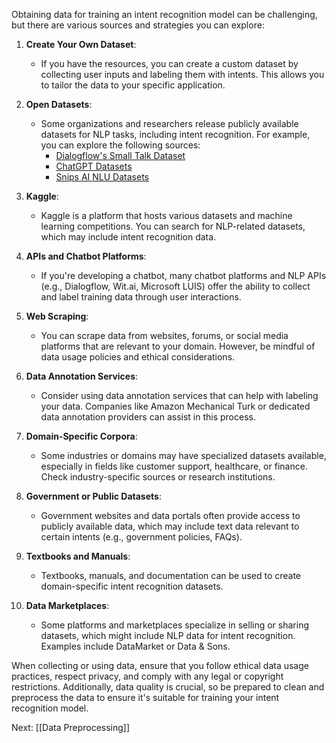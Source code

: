 Obtaining data for training an intent recognition model can be challenging, but there are various sources and strategies you can explore:

1. **Create Your Own Dataset**:
   - If you have the resources, you can create a custom dataset by collecting user inputs and labeling them with intents. This allows you to tailor the data to your specific application.

2. **Open Datasets**:
   - Some organizations and researchers release publicly available datasets for NLP tasks, including intent recognition. For example, you can explore the following sources:
      - [Dialogflow's Small Talk Dataset](https://cloud.google.com/dialogflow/docs/resources/small-talk)
      - [ChatGPT Datasets](https://github.com/openai/chatgpt-datasets)
      - [Snips AI NLU Datasets](https://github.com/snipsco/nlu-benchmark)

3. **Kaggle**:
   - Kaggle is a platform that hosts various datasets and machine learning competitions. You can search for NLP-related datasets, which may include intent recognition data.

4. **APIs and Chatbot Platforms**:
   - If you're developing a chatbot, many chatbot platforms and NLP APIs (e.g., Dialogflow, Wit.ai, Microsoft LUIS) offer the ability to collect and label training data through user interactions.

5. **Web Scraping**:
   - You can scrape data from websites, forums, or social media platforms that are relevant to your domain. However, be mindful of data usage policies and ethical considerations.

6. **Data Annotation Services**:
   - Consider using data annotation services that can help with labeling your data. Companies like Amazon Mechanical Turk or dedicated data annotation providers can assist in this process.

7. **Domain-Specific Corpora**:
   - Some industries or domains may have specialized datasets available, especially in fields like customer support, healthcare, or finance. Check industry-specific sources or research institutions.

8. **Government or Public Datasets**:
   - Government websites and data portals often provide access to publicly available data, which may include text data relevant to certain intents (e.g., government policies, FAQs).

9. **Textbooks and Manuals**:
   - Textbooks, manuals, and documentation can be used to create domain-specific intent recognition datasets.

10. **Data Marketplaces**:
    - Some platforms and marketplaces specialize in selling or sharing datasets, which might include NLP data for intent recognition. Examples include DataMarket or Data & Sons.

When collecting or using data, ensure that you follow ethical data usage practices, respect privacy, and comply with any legal or copyright restrictions. Additionally, data quality is crucial, so be prepared to clean and preprocess the data to ensure it's suitable for training your intent recognition model.

Next: [[Data Preprocessing]]